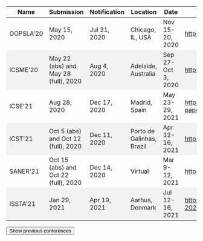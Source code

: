 | Name      | Submission                           | Notification | Location                  | Date               | Website                                                                 |
|-----------|--------------------------------------|--------------|---------------------------|--------------------|-------------------------------------------------------------------------|
| OOPSLA'20 | May 15, 2020                         | Jul 31, 2020 | Chicago, IL, USA          | Nov 15-20, 2020    | https://2020.splashcon.org/track/splash-2020-oopsla                     |
| ICSME'20  | May 22 (abs) and May 28 (full), 2020 | Aug 4, 2020  | Adelaide, Australia       | Sep 27-Oct 3, 2020 | https://icsme2020.github.io/cfp/ResearchTrackCFP.html                   |
| ICSE'21   | Aug 28, 2020                         | Dec 17, 2020 | Madrid, Spain             | May 23-29, 2021    | https://conf.researchr.org/track/icse-2021/icse-2021-papers             |
| ICST'21   | Oct 5 (abs) and Oct 12 (full), 2020  | Dec 11, 2020 | Porto de Galinhas, Brazil | Apr 12-16, 2021    | https://icst2021.icmc.usp.br                                            |
| SANER'21  | Oct 15 (abs) and Oct 22 (full), 2020 | Dec 14, 2020 | Virtual                   | Mar 9-12, 2021     | https://saner2021.shidler.hawaii.edu                                    |
| ISSTA'21  | Jan 29, 2021                         | Apr 19, 2021 | Aarhus, Denmark           | Jul 12-16, 2021    | https://conf.researchr.org/track/issta-2021/issta-2021-technical-papers |

<button onclick="showmore()">Show previous conferences</button>

<!-- Previous conferences -->
<div style="display:none;margin-top:20px" id="previousconf">

| Name               | Submission                            | Notification                    | Location               | Date                | Website                                                         |
|--------------------|---------------------------------------|---------------------------------|------------------------|---------------------|-----------------------------------------------------------------|
| ASE'20             | Apr 10 (abs) and Apr 17 (full), 2020  | Jul 3, 2020                     | Melbourne, Australia   | Sep 21-25, 2020     | https://a2i2.github.io/ase2020                                  |
| FSE'20             | Mar 5, 2020                           | May 21, 2020                    | Sacramento, CA, USA    | Nov 8-13, 2020      | https://2020.esec-fse.org/                                      |
| USENIX Security'20 | Feb 15 (winter), 2020, 8:00 pm EDT    | Mar 15 (early) and May 1, 2020  | Boston, MA, USA        | Aug 12–14, 2020     | https://www.usenix.org/conference/usenixsecurity20              |
| ISSTA'20           | Jan 27, 2020                          | Apr 17, 2020                    | Los Angeles, CA, USA   | Jul 18-22, 2020     | https://conf.researchr.org/home/issta-2020                      |
| ECOOP'20           | Jan 10, 2020                          | Apr 8, 2020                     | Berlin, Germany        | Jul 13-17, 2020     | https://2020.ecoop.org/                                         |
| AsiaCCS'20         | Dec 10, 2019                          | Feb 15, 2020                    | Taipei, Taiwan         | Jun 1–5, 2020       | https://asiaccs2020.cs.nthu.edu.tw/                             |
| PLDI'20            | Nov 22, 2019                          | Feb 21, 2020                    | London, United Kingdom | Jun 15-20, 2020     | https://pldi20.sigplan.org/track/pldi-2020-papers               |
| CC'20              | Oct 25 (abs) and Nov 1 (full), 2019   | Dec 24, 2019                    | San Diego, CA, USA     | Feb 22–23, 2020     | https://conf.researchr.org/home/CC-2020                         |
| ICST'20            | Oct 14, 2019                          | Dec 10, 2019                    | Porto, Portugal        | Mar 23-27, 2020     | https://icst2020.info/                                          |
| CGO'20             | Aug 30 (abs) and Sep 6 (full), 2019   | Oct 22, 2019                    | San Diego, CA          | Feb 22-26, 2020     | https://cgo-conference.github.io/cgo2020                        |
| ICSE'20            | Aug 23, 2019                          | Dec 9, 2019                     | Seoul, South Korea     | May 23-29, 2020     | https://conf.researchr.org/home/icse-2020                       |
| POPL'20            | Jul 10, 2019                          | Oct 14, 2019                    | New Orleans, LA, USA   | Jan 22-24, 2020     | https://popl20.sigplan.org                                      |
| NDSS'20            | Jun 14 (summer review cycle), 2019    | Jul 25 (early) and Aug 25, 2019 | San Diego, CA, USA     | Feb 23-26, 2020     | https://www.ndss-symposium.org/ndss2020                         |
| SCAM'19            | Jun 13 (abs) and Jun 17 (full), 2019  | Jul 12, 2019                    | Cleveland, OH, USA     | Sep 30-Oct 01, 2019 | http://www.ieee-scam.org/2019                                   |
| ASE'19             | May 6, 2019 (abs)                     | Aug 5, 2019                     | San Diego, CA, USA     | Nov 12-14, 2019     | https://2019.ase-conferences.org                                |
| OOPSLA'19          | Apr 5, 2019                           | Jul 1, 2019                     | Athens, Greece         | Oct 20-25, 2019     | https://2019.splashcon.org                                      |
| ICSME'19           | Mar 29, 2019 (abs)                    | Jun 10, 2019                    | Cleveland, OH, USA     | Sep 30-Oct 01, 2019 | https://icsme2019.github.io                                     |
| FSE'19             | Feb 20, 2019                          | May 27, 2019                    | Tallinn, Estonia       | Aug 26-30, 2019     | https://esec-fse19.ut.ee                                        |
| MOBILESoft'19      | Feb 4, 2019                           | Mar 4, 2019                     | Montréal, Canada       | May 25-26, 2019     | https://mobilesoftconf.org/2019                                 |
| ISSTA'19           | Jan 28, 2019                          | May 1, 2019                     | Beijing, China         | Jul 15-19, 2019     | https://conf.researchr.org/home/issta-2019                      |
| ECOOP'19           | Jan 11, 2019                          | Apr 2, 2019                     | London, UK             | Jul 15-19, 2019     | https://2019.ecoop.org                                          |
| PLDI'19            | Nov 16, 2018                          | Feb 15, 2019                    | Phoenix, AZ, USA       | Jun 24-26, 2019     | https://pldi19.sigplan.org                                      |

</div>

<script>
function showmore() {
    var x = document.getElementById("previousconf");
    if (x.style.display === "none") {
    x.style.display = "block";
    } else {
    x.style.display = "none";
    }
}
</script>

<style type="text/css">
tr:nth-child(even) {
  background-color: #f2f2f2;
}
</style>
